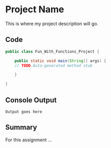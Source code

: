 # Project Name
This is where my project description will go.

## Code

```java
public class Fun_With_Functions_Project {

	public static void main(String[] args) {
	// TODO Auto-generated method stub

	}

}
```

## Console Output

```
Output goes here
```

## Summary
For this assignment ...
